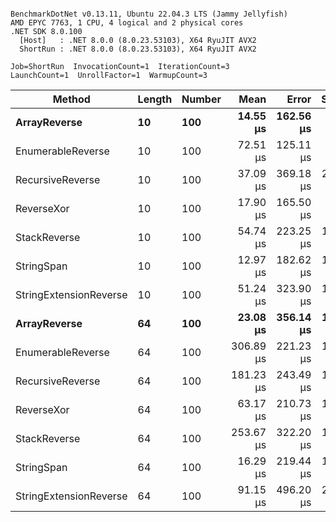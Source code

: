 ```

BenchmarkDotNet v0.13.11, Ubuntu 22.04.3 LTS (Jammy Jellyfish)
AMD EPYC 7763, 1 CPU, 4 logical and 2 physical cores
.NET SDK 8.0.100
  [Host]   : .NET 8.0.0 (8.0.23.53103), X64 RyuJIT AVX2
  ShortRun : .NET 8.0.0 (8.0.23.53103), X64 RyuJIT AVX2

Job=ShortRun  InvocationCount=1  IterationCount=3  
LaunchCount=1  UnrollFactor=1  WarmupCount=3  

```
| Method                 | Length | Number | Mean      | Error     | StdDev    | Median     | Min        | Max       | Allocated |
|----------------------- |------- |------- |----------:|----------:|----------:|-----------:|-----------:|----------:|----------:|
| **ArrayReverse**           | **10**     | **100**    |  **14.55 μs** | **162.56 μs** |  **8.911 μs** |  **11.221 μs** |   **7.785 μs** |  **24.65 μs** |  **10.09 KB** |
| EnumerableReverse      | 10     | 100    |  72.51 μs | 125.11 μs |  6.858 μs |  70.653 μs |  66.764 μs |  80.10 μs |  25.72 KB |
| RecursiveReverse       | 10     | 100    |  37.09 μs | 369.18 μs | 20.236 μs |  25.458 μs |  25.347 μs |  60.45 μs |  56.97 KB |
| ReverseXor             | 10     | 100    |  17.90 μs | 165.50 μs |  9.072 μs |  14.707 μs |  10.850 μs |  28.13 μs |  10.09 KB |
| StackReverse           | 10     | 100    |  54.74 μs | 223.25 μs | 12.237 μs |  47.759 μs |  47.589 μs |  68.87 μs |  31.19 KB |
| StringSpan             | 10     | 100    |  12.97 μs | 182.62 μs | 10.010 μs |   7.263 μs |   7.112 μs |  24.52 μs |   5.41 KB |
| StringExtensionReverse | 10     | 100    |  51.24 μs | 323.90 μs | 17.754 μs |  42.154 μs |  39.870 μs |  71.70 μs |  28.84 KB |
| **ArrayReverse**           | **64**     | **100**    |  **23.08 μs** | **356.14 μs** | **19.521 μs** |  **12.092 μs** |  **11.521 μs** |  **45.62 μs** |  **30.41 KB** |
| EnumerableReverse      | 64     | 100    | 306.89 μs | 221.23 μs | 12.126 μs | 302.281 μs | 297.741 μs | 320.64 μs |  59.31 KB |
| RecursiveReverse       | 64     | 100    | 181.23 μs | 243.49 μs | 13.347 μs | 173.910 μs | 173.138 μs | 196.63 μs | 710.88 KB |
| ReverseXor             | 64     | 100    |  63.17 μs | 210.73 μs | 11.551 μs |  62.067 μs |  52.208 μs |  75.23 μs |  30.41 KB |
| StackReverse           | 64     | 100    | 253.67 μs | 322.20 μs | 17.661 μs | 247.753 μs | 239.729 μs | 273.53 μs |  88.22 KB |
| StringSpan             | 64     | 100    |  16.29 μs | 219.44 μs | 12.028 μs |  10.699 μs |   8.075 μs |  30.10 μs |  15.56 KB |
| StringExtensionReverse | 64     | 100    |  91.15 μs | 496.20 μs | 27.198 μs |  83.035 μs |  68.939 μs | 121.49 μs |  68.69 KB |
